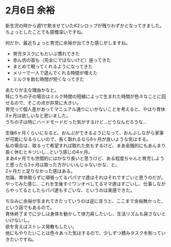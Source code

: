 # 2月6日 余裕

新生児の時から週1で飲ませていたK2シロップが残りわずかとなってきました。  
ちょっとしたことでも感慨深いですね。

何だか、最近ちょっと育児に余裕が出てきた感じがしますね。

- 育児タスクにもだいぶ慣れてきた
- 赤ん坊の首も（完全にではないけど）座ってきた
- まとめて眠ってくれるようになってきた
- メリーで一人で遊んでくれる時間が増えた
- ミルクを飲む時間が短くなってきた

あたりが主な理由かなと。  
特にうちの子の場合はミルク時間の短縮によって生まれた時間が色々なことに回せるので、そこの点が非常に大きい。  
育児って個人差があってマニュアル通りにいかないことを考えると、やはり育休3ヶ月は欲しいなと思いました。  
うちの子は特にハードモードだった気がするけど…どうなんだろうな…

生後6ヶ月くらいになると、おんぶができるようになって、おんぶしながら家事が可能になるらしいので、長く取れるなら6ヶ月が良いような気はする。  
私の場合は、取るって希望すれば取れた気もするけど、まあ金銭的にもあんまり長く休むとキツいし…という感じの4ヶ月。  
まあ4ヶ月でも世間的にはかなり長いと思うけど、ある程度ちゃんと育児しようと思ったら3ヶ月は取った方がいいんじゃないかな、と。  
2ヶ月だと足りなかった感はある。  
勿論、育休取らずに頑張ってるパパママ達はそれはそれですごいと思うのだが。  
やってみた感じ、これを生後すぐワンオペしてるママ達はすごいし、仕事しながらやってるとしたらパパ達もすごいな、というのは実感できた。

ちなみに余裕が生まれてきたっていうのは逆に言うと、ここまで余裕無かった、という話でもあるので。  
育休終了までに少しは身体を動かして体力戻したいし、生活リズムも戻さないといけないし。  
欲を言えばストレス発散もしたい。  
他にもやりたいことは色々あった気はするので、少しずつ積みタスクを削っていきたいですね。